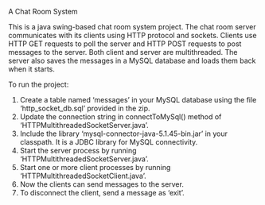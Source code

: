 A Chat Room System

This is a java swing-based chat room system project. The chat room server communicates with its clients using HTTP protocol and sockets. Clients use HTTP GET requests to poll the server and HTTP POST requests to post messages to the server. Both client and server are multithreaded. The server also saves the messages in a MySQL database and loads them back when it starts.

To run the project:
1)	Create a table named ‘messages’ in your MySQL database using the file ‘http_socket_db.sql’ provided in the zip.
2)	Update the connection string in connectToMySql() method of ‘HTTPMultithreadedSocketServer.java’.
3)	Include the library ‘mysql-connector-java-5.1.45-bin.jar’ in your classpath. It is a JDBC library for MySQL connectivity.
4)	Start the server process by running ‘HTTPMultithreadedSocketServer.java’.
5)	Start one or more client processes by running ‘HTTPMultithreadedSocketClient.java’.
6)	Now the clients can send messages to the server.
7)	To disconnect the client, send a message as ‘exit’.
